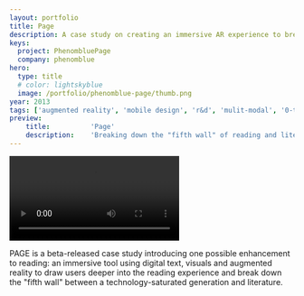 ```yaml
---
layout: portfolio
title: Page
description: A case study on creating an immersive AR experience to break down the "fifth wall" between technology and literature.
keys:
  project: PhenombluePage
  company: phenomblue
hero:
  type: title
  # color: lightskyblue
  image: /portfolio/phenomblue-page/thumb.png
year: 2013
tags: ['augmented reality', 'mobile design', 'r&d', 'mulit-modal', '0-to-1', 'ux design']
preview:
    title:          'Page'
    description:    'Breaking down the "fifth wall" of reading and literature.'
---
```


<Video src="https://www.youtube.com/embed/aUp63-1cNGw"></Video>

PAGE is a beta-released case study introducing one possible enhancement to reading: an immersive tool using digital text, visuals and augmented reality to draw users deeper into the reading experience and break down the "fifth wall" between a technology-saturated generation and literature.